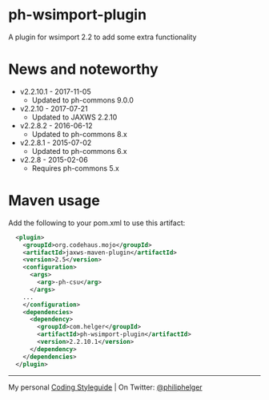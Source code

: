 # ph-wsimport-plugin
A plugin for wsimport 2.2 to add some extra functionality

# News and noteworthy
* v2.2.10.1 - 2017-11-05
  * Updated to ph-commons 9.0.0
* v2.2.10 - 2017-07-21
  * Updated to JAXWS 2.2.10
* v2.2.8.2 - 2016-06-12
  * Updated to ph-commons 8.x
* v2.2.8.1 - 2015-07-02
  * Updated to ph-commons 6.x
* v2.2.8 - 2015-02-06
  * Requires ph-commons 5.x

# Maven usage
Add the following to your pom.xml to use this artifact:

```xml
  <plugin>
    <groupId>org.codehaus.mojo</groupId>
    <artifactId>jaxws-maven-plugin</artifactId>
    <version>2.5</version>
    <configuration>
      <args>
        <arg>-ph-csu</arg>
      </args>
    ...
    </configuration>
    <dependencies>
      <dependency>
        <groupId>com.helger</groupId>
        <artifactId>ph-wsimport-plugin</artifactId>
        <version>2.2.10.1</version>
      </dependency>
    </dependencies>
  </plugin>
```

---

My personal [Coding Styleguide](https://github.com/phax/meta/blob/master/CodeingStyleguide.md) |
On Twitter: <a href="https://twitter.com/philiphelger">@philiphelger</a>
